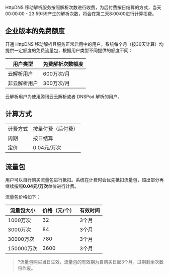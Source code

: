 HttpDNS 移动解析服务按照解析次数进行收费，为后付费按日结算的方式，当天00:00:00 - 23:59:59产生的解析次数，将会在第二天8:00:00进行计算扣费。

## 企业版本的免费额度
开通 HttpDNS 移动解析且服务正常启用中的用户，系统每个月（按30天计算）均提供一定额度的免费流量包，根据用户类型不同提供的额度不同：

| 用户类型 | 免费解析次数额度 |
|---------|---------|
| 云解析用户 | 600万次/月 |
| 非云解析用户 | 300万次/月 |

云解析用户为使用腾讯云云解析或者 DNSPod 解析的用户。

## 计算方式

<table class="t">
<tr>
<td> 计费方式 </td>
<td> 按量付费（后付费） </td>
</td
</tr>
<tr>
<td> 周期 </td>
<td> 按日结算 </td>
</td>
</tr>
<tr>
</tr>
<tr>
<td>  定价 </td>
<td>  0.04元/万次 </td></table>

## 流量包
用户可以自行购买流量包进行抵扣。系统在计费时会优先抵扣流量包，超出部分再继续按照**0.04元/万次**单价进行计费。

流量包价格如下：

| 流量包大小 | 价格（元/个） | 有效时间 |
|--------|--------| --------|
|1000万次| 32 | 3个月|
|3000万次| 84 |3个月	|
|30000万次 | 780| 3个月|
|150000万次| 3600|3个月|
>?流量包购买当日生效，流量包的有效期为自购买日起3个月，过期剩余次数将作废。

